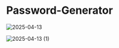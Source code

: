 # Password-Generator
![2025-04-13](https://github.com/user-attachments/assets/245e0f17-b2d1-4d41-8a88-eea0bf9084eb)

![2025-04-13 (1)](https://github.com/user-attachments/assets/48d3f944-957a-4a64-97bc-8c04ff59f10c)
